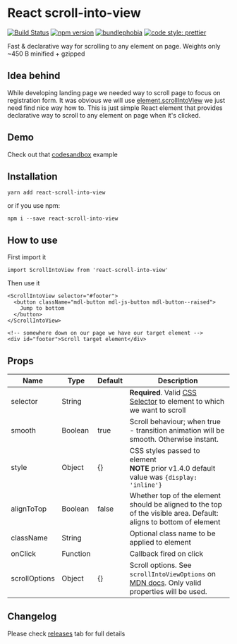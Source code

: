 # React scroll-into-view

[![Build Status](https://travis-ci.org/dominikbulaj/react-scroll-into-view.svg?branch=master)](https://travis-ci.org/dominikbulaj/react-scroll-into-view)
[![npm version](https://badge.fury.io/js/react-scroll-into-view.svg)](https://badge.fury.io/js/react-scroll-into-view)
[![bundlephobia](https://badgen.net/bundlephobia/minzip/react-scroll-into-view)](https://bundlephobia.com/result?p=react-scroll-into-view)
[![code style: prettier](https://img.shields.io/badge/code_style-prettier-ff69b4.svg?style=flat-square)](https://github.com/prettier/prettier)

Fast & declarative way for scrolling to any element on page. Weights only ~450 B minified + gzipped

## Idea behind

While developing landing page we needed way to scroll page to focus on registration form. It was obvious we will use [element.scrollIntoView](https://developer.mozilla.org/en-US/docs/Web/API/Element/scrollIntoView) we just need find nice way how to.
This is just simple React element that provides declarative way to scroll to any element on page when it's clicked.

## Demo

Check out that [codesandbox](https://codesandbox.io/s/14lxm6jmm7) example

## Installation

```
yarn add react-scroll-into-view
```

or if you use npm:

```
npm i --save react-scroll-into-view
```

## How to use

First import it

```
import ScrollIntoView from 'react-scroll-into-view'
```

Then use it

```
<ScrollIntoView selector="#footer">
  <button className="mdl-button mdl-js-button mdl-button--raised">
    Jump to bottom
  </button>
</ScrollIntoView>

<!-- somewhere down on our page we have our target element -->
<div id="footer">Scroll target element</div>
```

## Props

| Name          | Type     | Default | Description                                                                                                                                                                        |
| ------------- | -------- | ------- | ---------------------------------------------------------------------------------------------------------------------------------------------------------------------------------- |
| selector      | String   |         | **Required**. Valid [CSS Selector](https://developer.mozilla.org/en-US/docs/Web/CSS/CSS_Selectors) to element to which we want to scroll                                           |
| smooth        | Boolean  | true    | Scroll behaviour; when true - transition animation will be smooth. Otherwise instant.                                                                                              |
| style         | Object   | {}      | CSS styles passed to element <br>**NOTE** prior v1.4.0 default value was `{display: 'inline'}`                                                                                     |
| alignToTop    | Boolean  | false   | Whether top of the element should be aligned to the top of the visible area. Default: aligns to bottom of element                                                                  |
| className     | String   |         | Optional class name to be applied to element                                                                                                                                       |
| onClick       | Function |         | Callback fired on click                                                                                                                                                            |
| scrollOptions | Object   | {}      | Scroll options. See `scrollIntoViewOptions` on [MDN docs](https://developer.mozilla.org/en-US/docs/Web/API/Element/scrollIntoView#parameters). Only valid properties will be used. |

## Changelog

Please check [releases](https://github.com/dominikbulaj/react-scroll-into-view/releases) tab for full details

